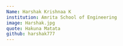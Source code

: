 ```yaml
---
Name: Harshak Krishnaa K
institution: Amrita School of Engineering
image: Harshak.jpg 
quote: Hakuna Matata
github: harshak777
---
```

